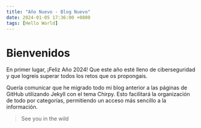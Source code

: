 ```yaml
---
title: "Año Nuevo - Blog Nuevo"
date: 2024-01-05 17:36:00 +0800
tags: [Hello World]
---
```

# Bienvenidos 

En primer lugar, ¡Feliz Año 2024! Que este año esté lleno de ciberseguridad y que logreis superar todos los retos que os propongais.

Quería comunicar que he migrado todo mi blog anterior a las páginas de GitHub utilizando Jekyll con el tema Chirpy. Esto facilitará la organización de todo por categorías, permitiendo un acceso más sencillo a la información.


> See you in the wild